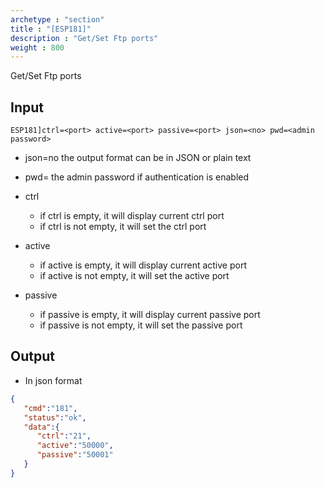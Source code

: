 ```yaml
---
archetype : "section"
title : "[ESP181]"
description : "Get/Set Ftp ports"
weight : 800
---
```

Get/Set Ftp ports

## Input
`ESP181]ctrl=<port> active=<port> passive=<port> json=<no> pwd=<admin password>`

* json=no
the output format
can be in JSON or plain text

* pwd=<admin password>
the admin password if authentication is enabled

* ctrl
  * if ctrl is empty, it will display current ctrl port
  * if ctrl is not empty, it will set the ctrl port

* active
  * if active is empty, it will display current active port
  * if active is not empty, it will set the active port

* passive
  * if passive is empty, it will display current passive port
  * if passive is not empty, it will set the passive port


## Output

- In json format

```json
{
   "cmd":"181",
   "status":"ok",
   "data":{
      "ctrl":"21",
      "active":"50000",
      "passive":"50001"
   }
}
```
